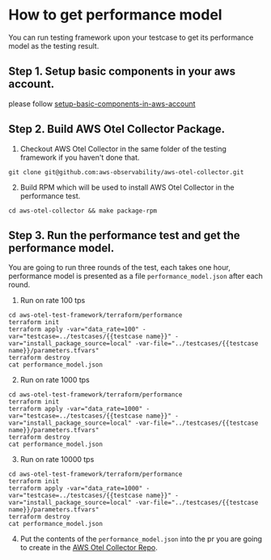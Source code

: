 # How to get performance model

You can run testing framework upon your testcase to get its performance model as the testing result. 

## Step 1. Setup basic components in your aws account.

please follow [setup-basic-components-in-aws-account](setup-basic-components-in-aws-account.md)


## Step 2. Build AWS Otel Collector Package. 

1. Checkout AWS Otel Collector in the same folder of the testing framework if you haven't done that.

```
git clone git@github.com:aws-observability/aws-otel-collector.git
```

2. Build RPM which will be used to install AWS Otel Collector in the performance test.

```
cd aws-otel-collector && make package-rpm
```

## Step 3. Run the performance test and get the performance model.

You are going to run three rounds of the test, each takes one hour, performance model is presented as a file `performance_model.json` after each round.


1. Run on rate 100 tps

```shell
cd aws-otel-test-framework/terraform/performance
terraform init
terraform apply -var="data_rate=100" -var="testcase=../testcases/{{testcase name}}" -var="install_package_source=local" -var-file="../testcases/{{testcase name}}/parameters.tfvars"
terraform destroy
cat performance_model.json
```

2. Run on rate 1000 tps

```shell
cd aws-otel-test-framework/terraform/performance
terraform init
terraform apply -var="data_rate=1000" -var="testcase=../testcases/{{testcase name}}" -var="install_package_source=local" -var-file="../testcases/{{testcase name}}/parameters.tfvars"
terraform destroy
cat performance_model.json
```

3. Run on rate 10000 tps

```shell
cd aws-otel-test-framework/terraform/performance
terraform init
terraform apply -var="data_rate=1000" -var="testcase=../testcases/{{testcase name}}" -var="install_package_source=local" -var-file="../testcases/{{testcase name}}/parameters.tfvars"
terraform destroy
cat performance_model.json
```

4. Put the contents of the `performance_model.json` into the pr you are going to create in the [AWS Otel Collector Repo](https://github.com/aws-observability/aws-otel-collector). 

